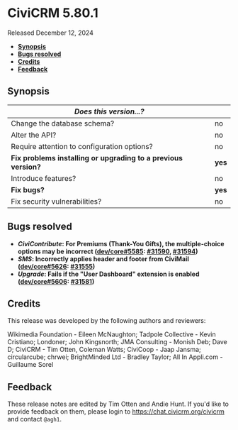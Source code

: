 # CiviCRM 5.80.1

Released December 12, 2024

- **[Synopsis](#synopsis)**
- **[Bugs resolved](#bugs)**
- **[Credits](#credits)**
- **[Feedback](#feedback)**

## <a name="synopsis"></a>Synopsis

| *Does this version...?*                                         |          |
| --------------------------------------------------------------- | -------- |
| Change the database schema?                                     | no       |
| Alter the API?                                                  | no       |
| Require attention to configuration options?                     | no       |
| **Fix problems installing or upgrading to a previous version?** | **yes**  |
| Introduce features?                                             | no       |
| **Fix bugs?**                                                   | **yes**  |
| Fix security vulnerabilities?                                   | no       |

## <a name="bugs"></a>Bugs resolved

* **_CiviContribute_: For Premiums (Thank-You Gifts), the multiple-choice options may be incorrect ([dev/core#5585](https://lab.civicrm.org/dev/core/-/issues/5585): [#31590](https://github.com/civicrm/civicrm-core/pull/31590), [#31594](https://github.com/civicrm/civicrm-core/pull/31594))**
* **_SMS_: Incorrectly applies header and footer from CiviMail ([dev/core#5626](https://lab.civicrm.org/dev/core/-/issues/5626): [#31555](https://github.com/civicrm/civicrm-core/pull/31555))**
* **_Upgrade_: Fails if the "User Dashboard" extension is enabled ([dev/core#5606](https://lab.civicrm.org/dev/core/-/issues/5606): [#31581](https://github.com/civicrm/civicrm-core/pull/31581))**

## <a name="credits"></a>Credits

This release was developed by the following authors and reviewers:

Wikimedia Foundation - Eileen McNaughton; Tadpole Collective - Kevin Cristiano; Londoner;
John Kingsnorth; JMA Consulting - Monish Deb; Dave D; CiviCRM - Tim Otten, Coleman Watts;
CiviCoop - Jaap Jansma; circularcube; chrwei; BrightMinded Ltd - Bradley Taylor; All In
Appli.com - Guillaume Sorel

## <a name="feedback"></a>Feedback

These release notes are edited by Tim Otten and Andie Hunt.  If you'd like to
provide feedback on them, please login to https://chat.civicrm.org/civicrm and
contact `@agh1`.
